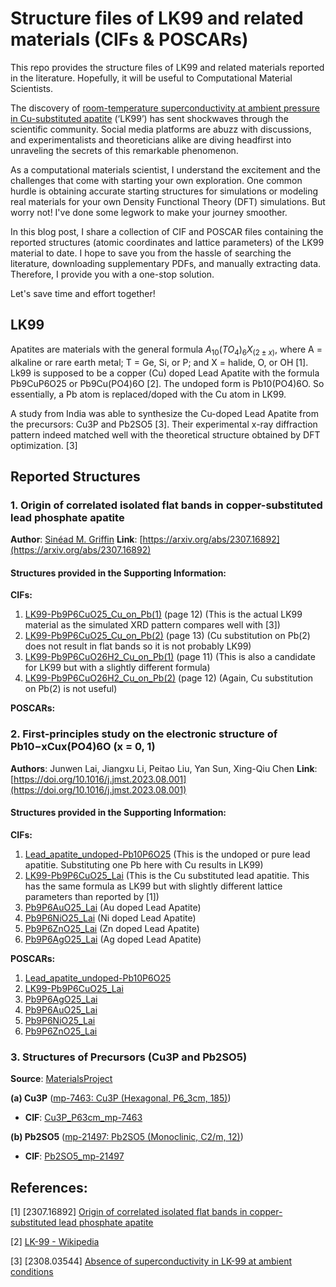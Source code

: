 # Structure files of LK99 and related materials (CIFs & POSCARs)
This repo provides the structure files of LK99 and related materials reported in the literature. Hopefully, it will be useful to Computational Material Scientists.

The discovery of [room-temperature superconductivity at ambient pressure in Cu-substituted apatite](https://arxiv.org/abs/2307.12008) (‘LK99’) has sent shockwaves through the scientific community. Social media platforms are abuzz with discussions, and experimentalists and theoreticians alike are diving headfirst into unraveling the secrets of this remarkable phenomenon.

As a computational materials scientist, I understand the excitement and the challenges that come with starting your own exploration. One common hurdle is obtaining accurate starting structures for simulations or modeling real materials for your own Density Functional Theory (DFT) simulations. But worry not! I've done some legwork to make your journey smoother.

In this blog post, I share a collection of CIF and POSCAR files containing the reported structures (atomic coordinates and lattice parameters) of the LK99 material to date. I hope to save you from the hassle of searching the literature, downloading supplementary PDFs, and manually extracting data. Therefore, I provide you with a one-stop solution.

Let's save time and effort together!

## LK99

Apatites are materials with the general formula $A_{10}(TO_{4})_{6} X_(2 \pm x)$, where A = alkaline or rare earth metal; T = Ge, Si, or P; and X = halide, O, or OH [1]. Lk99 is supposed to be a copper (Cu) doped Lead Apatite with the formula Pb9CuP6O25 or Pb9Cu(PO4)6O [2]. The undoped form is Pb10(PO4)6O. So essentially, a Pb atom is replaced/doped with the Cu atom in LK99.

A study from India was able to synthesize the Cu-doped Lead Apatite from the precursors: Cu3P and Pb2SO5 [3]. Their experimental x-ray diffraction pattern indeed matched well with the theoretical structure obtained by DFT optimization. [3]

## Reported Structures

### 1. Origin of correlated isolated flat bands in copper-substituted lead phosphate apatite
**Author**: [Sinéad M. Griffin](https://twitter.com/sineatrix)
**Link**: [https://arxiv.org/abs/2307.16892](https://arxiv.org/abs/2307.16892)

#### Structures provided in the Supporting Information:
**CIFs:**
1. [LK99-Pb9P6CuO25_Cu_on_Pb(1)](https://github.com/manassharma07/LK99/blob/main/Griffin_arxiv/LK99-Pb9P6CuO25_Cu_on_Pb(1).cif) (page 12) (This is the actual LK99 material as the simulated XRD pattern compares well with [3])
2. [LK99-Pb9P6CuO25_Cu_on_Pb(2)](https://github.com/manassharma07/LK99/blob/main/Griffin_arxiv/LK99-Pb9P6CuO25_Cu_on_Pb(2).cif) (page 13) (Cu substitution on Pb(2) does not result in flat bands so it is not probably LK99)
3. [LK99-Pb9P6CuO26H2_Cu_on_Pb(1)](https://github.com/manassharma07/LK99/blob/main/Griffin_arxiv/LK99-Pb9P6CuO26H2_Cu_on_Pb(1).cif) (page 11) (This is also a candidate for LK99 but with a slightly different formula)
4. [LK99-Pb9P6CuO26H2_Cu_on_Pb(2)](https://github.com/manassharma07/LK99/blob/main/Griffin_arxiv/LK99-Pb9P6CuO26H2_Cu_on_Pb(2).cif) (page 12) (Again, Cu substitution on Pb(2) is not useful)

**POSCARs:**

### 2. First-principles study on the electronic structure of Pb10−xCux(PO4)6O (x = 0, 1)
**Authors**: Junwen Lai, Jiangxu Li, Peitao Liu, Yan Sun, Xing-Qiu Chen
**Link**: [https://doi.org/10.1016/j.jmst.2023.08.001](https://doi.org/10.1016/j.jmst.2023.08.001)

#### Structures provided in the Supporting Information:
**CIFs:**
1. [Lead_apatite_undoped-Pb10P6O25](https://github.com/manassharma07/LK99/blob/main/J.Lai_J_Mat_Sci_tech/Lead_apatite_undoped-Pb10P6O25.cif) (This is the undoped or pure lead apatitie. Substituting one Pb here with Cu results in LK99)
2. [LK99-Pb9P6CuO25_Lai](https://github.com/manassharma07/LK99/blob/main/J.Lai_J_Mat_Sci_tech/LK99-Pb9P6CuO25_Lai.cif) (This is the Cu substituted lead apatitie. This has the same formula as LK99 but with slightly different lattice parameters than reported by [1])
3. [Pb9P6AuO25_Lai](https://github.com/manassharma07/LK99/blob/main/J.Lai_J_Mat_Sci_tech/Pb9P6AuO25_Lai.cif) (Au doped Lead Apatite)
4. [Pb9P6NiO25_Lai](https://github.com/manassharma07/LK99/blob/main/J.Lai_J_Mat_Sci_tech/Pb9P6NiO25_Lai.cif) (Ni doped Lead Apatite)
5. [Pb9P6ZnO25_Lai](https://github.com/manassharma07/LK99/blob/main/J.Lai_J_Mat_Sci_tech/Pb9P6ZnO25_Lai.cif) (Zn doped Lead Apatite)
6. [Pb9P6AgO25_Lai](https://github.com/manassharma07/LK99/blob/main/J.Lai_J_Mat_Sci_tech/Pb9P6AgO25_Lai.cif) (Ag doped Lead Apatite)

**POSCARs:**
1. [Lead_apatite_undoped-Pb10P6O25](https://www.bragitoff.com/wp-content/uploads/2023/08/Lead_apatite_undoped-Pb10P6O25.poscar)
2. [LK99-Pb9P6CuO25_Lai](https://www.bragitoff.com/wp-content/uploads/2023/08/LK99-Pb9P6CuO25_Lai.poscar)
3. [Pb9P6AgO25_Lai](https://www.bragitoff.com/wp-content/uploads/2023/08/Pb9P6AgO25_Lai.poscar)
4. [Pb9P6AuO25_Lai](https://www.bragitoff.com/wp-content/uploads/2023/08/Pb9P6AuO25_Lai.poscar)
5. [Pb9P6NiO25_Lai](https://www.bragitoff.com/wp-content/uploads/2023/08/Pb9P6NiO25_Lai.poscar)
6. [Pb9P6ZnO25_Lai](https://www.bragitoff.com/wp-content/uploads/2023/08/Pb9P6ZnO25_Lai.poscar)

### 3. Structures of Precursors (Cu3P and Pb2SO5)
**Source**: [MaterialsProject](https://next-gen.materialsproject.org/)

**(a) Cu3P** ([mp-7463: Cu3P (Hexagonal, P6_3cm, 185)](https://next-gen.materialsproject.org/materials/mp-7463?formula=Cu3P))
- **CIF**: [Cu3P_P63cm_mp-7463](https://github.com/manassharma07/LK99/blob/main/Precursors/Cu3P_P63cm_mp-7463.cif)

**(b) Pb2SO5** ([mp-21497: Pb2SO5 (Monoclinic, C2/m, 12)](https://next-gen.materialsproject.org/materials/mp-21497?formula=Pb2SO5))
- **CIF**: [Pb2SO5_mp-21497](https://github.com/manassharma07/LK99/blob/main/Precursors/Pb2SO5_mp-21497.cif)

## References:
[1] [2307.16892] [Origin of correlated isolated flat bands in copper-substituted lead phosphate apatite](https://arxiv.org/abs/2307.16892)

[2] [LK-99 - Wikipedia](https://en.wikipedia.org/wiki/LK-99)

[3] [2308.03544] [Absence of superconductivity in LK-99 at ambient conditions](https://arxiv.org/abs/2308.03544)
